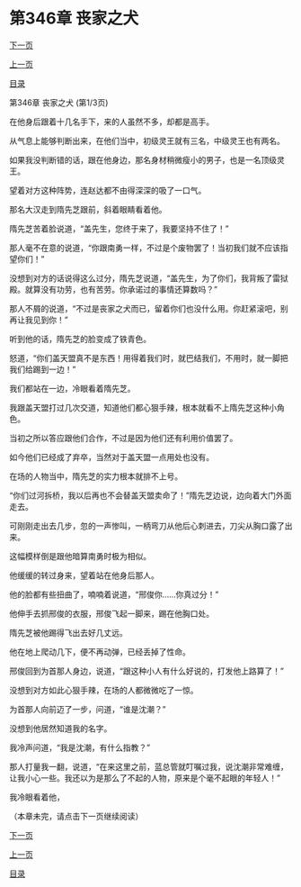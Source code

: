 <h1>第346章    丧家之犬</h1>
            <div><p><a href="./1036_%E7%AC%AC346%E7%AB%A0_%E4%B8%A7%E5%AE%B6%E4%B9%8B%E7%8A%AC.md">下一页</a></p><p><a href="./1034_%E7%AC%AC345%E7%AB%A0_%E9%AA%A4%E5%8F%98%E7%AA%81%E8%B5%B7.md">上一页</a></p><p><a href="../">目录</a></p></div>
            <div><p>第346章    丧家之犬 (第1/3页)</p><p>在他身后跟着十几名手下，来的人虽然不多，却都是高手。</p><p>从气息上能够判断出来，在他们当中，初级灵王就有三名，中级灵王也有两名。</p><p>如果我没判断错的话，跟在他身边，那名身材稍微瘦小的男子，也是一名顶级灵王。</p><p>望着对方这种阵势，连赵达都不由得深深的吸了一口气。</p><p>那名大汉走到隋先芝跟前，斜着眼睛看着他。</p><p>隋先芝苦着脸说道，“盖先生，您终于来了，我要坚持不住了！”</p><p>那人毫不在意的说道，“你跟南勇一样，不过是个废物罢了！当初我们就不应该指望你们！”</p><p>没想到对方的话说得这么过分，隋先芝说道，“盖先生，为了你们，我背叛了雷狱殿。就算没有功劳，也有苦劳。你承诺过的事情还算数吗？”</p><p>那人不屑的说道，“不过是丧家之犬而已，留着你们也没什么用。你赶紧滚吧，别再让我见到你！”</p><p>听到他的话，隋先芝的脸变成了铁青色。</p><p>怒道，“你们盖天盟真不是东西！用得着我们时，就巴结我们，不用时，就一脚把我们给踢到一边！”</p><p>我们都站在一边，冷眼看着隋先芝。</p><p>我跟盖天盟打过几次交道，知道他们都心狠手辣，根本就看不上隋先芝这种小角色。</p><p>当初之所以答应跟他们合作，不过是因为他们还有利用价值罢了。</p><p>如今他们已经成了弃卒，当然对于盖天盟一点用处也没有。</p><p>在场的人物当中，隋先芝的实力根本就排不上号。</p><p>“你们过河拆桥，我以后再也不会替盖天盟卖命了！”隋先芝边说，边向着大门外面走去。</p><p>可刚刚走出去几步，忽的一声惨叫，一柄弯刀从他后心刺进去，刀尖从胸口露了出来。</p><p>这幅模样倒是跟他暗算南勇时极为相似。</p><p>他缓缓的转过身来，望着站在他身后那人。</p><p>他的脸都有些扭曲了，喃喃着说道，“邢俊你……你真过分！”</p><p>他伸手去抓邢俊的衣服，邢俊飞起一脚来，踢在他胸口处。</p><p>隋先芝被他踢得飞出去好几丈远。</p><p>他在地上爬动几下，便不再动弹，已经丢掉了性命。</p><p>邢俊回到为首那人身边，说道，“跟这种小人有什么好说的，打发他上路算了！”</p><p>没想到对方如此心狠手辣，在场的人都微微吃了一惊。</p><p>为首那人向前迈了一步，问道，“谁是沈潮？”</p><p>没想到他居然知道我的名字。</p><p>我冷声问道，“我是沈潮，有什么指教？”</p><p>那人打量我一翻，说道，“在来这里之前，蓝总管就叮嘱过我，说沈潮非常难缠，让我小心一些。我还以为是那么了不起的人物，原来是个毫不起眼的年轻人！”</p><p>我冷眼看着他，</p><p>（本章未完，请点击下一页继续阅读）</p></div>
            <div><p><a href="./1036_%E7%AC%AC346%E7%AB%A0_%E4%B8%A7%E5%AE%B6%E4%B9%8B%E7%8A%AC.md">下一页</a></p><p><a href="./1034_%E7%AC%AC345%E7%AB%A0_%E9%AA%A4%E5%8F%98%E7%AA%81%E8%B5%B7.md">上一页</a></p><p><a href="../">目录</a></p></div>